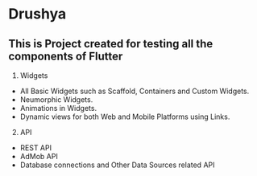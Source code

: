 # Drushya

## This is Project created for testing all the components of Flutter

1. Widgets
  - All Basic Widgets such as Scaffold, Containers and Custom Widgets.
  - Neumorphic Widgets.
  - Animations in Widgets.
  - Dynamic views for both Web and Mobile Platforms using Links.

2. API
  - REST API
  - AdMob API
  - Database connections and Other Data Sources related API

